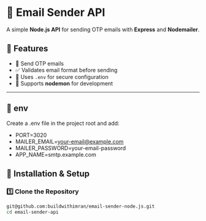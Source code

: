 # 📧 Email Sender API

A simple **Node.js API** for sending OTP emails with **Express** and **Nodemailer**.

## 🌟 Features
- 📩 Send OTP emails
- ✅ Validates email format before sending
- 🔐 Uses `.env` for secure configuration
- 🚀 Supports **nodemon** for development

---

## 🌟 env
Create a .env file in the project root and add:

- PORT=3020
- MAILER_EMAIL=your-email@example.com
- MAILER_PASSWORD=your-email-password
- APP_NAME=smtp.example.com

## 🚀 Installation & Setup

### **1️⃣ Clone the Repository**
```sh
git@github.com:buildwithimran/email-sender-node.js.git
cd email-sender-api
